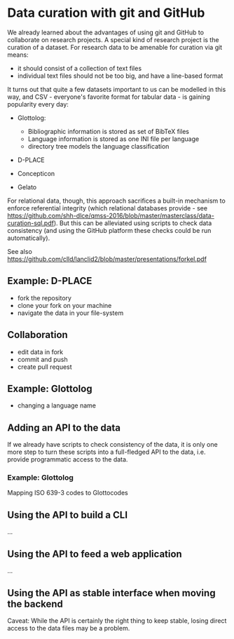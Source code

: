 
# Data curation with git and GitHub

We already learned about the advantages of using git and GitHub to collaborate on research projects.
A special kind of research project is the curation of a dataset. For research data to be amenable for
curation via git means:

- it should consist of a collection of text files
- individual text files should not be too big, and have a line-based format

It turns out that quite a few datasets important to us can be modelled in this way, and CSV - everyone's 
favorite format for tabular data - is gaining popularity every day:

- Glottolog:
  - Bibliographic information is stored as set of BibTeX files
  - Language information is stored as one INI file per language
  - directory tree models the language classification

- D-PLACE
- Concepticon
- Gelato

For relational data, though, this approach sacrifices a built-in mechanism to enforce referential integrity
(which relational databases provide - see https://github.com/shh-dlce/qmss-2016/blob/master/masterclass/data-curation-sql.pdf). But this can be alleviated using scripts to check data consistency
(and using the GitHub platform these checks could be run automatically).

See also https://github.com/clld/lanclid2/blob/master/presentations/forkel.pdf

## Example: D-PLACE

- fork the repository
- clone your fork on your machine
- navigate the data in your file-system


## Collaboration

- edit data in fork
- commit and push
- create pull request

## Example: Glottolog

- changing a language name


## Adding an API to the data

If we already have scripts to check consistency of the data, it is only one more step to turn these
scripts into a full-fledged API to the data, i.e. provide programmatic access to the data.

### Example: Glottolog

Mapping ISO 639-3 codes to Glottocodes


## Using the API to build a CLI

...


## Using the API to feed a web application

...


## Using the API as stable interface when moving the backend

Caveat: While the API is certainly the right thing to keep stable, losing direct access to the data files
may be a problem.
